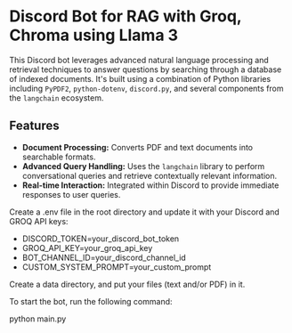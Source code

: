 # Discord Bot for RAG with Groq, Chroma using Llama 3

This Discord bot leverages advanced natural language processing and retrieval techniques to answer questions by searching through a database of indexed documents. It's built using a combination of Python libraries including `PyPDF2`, `python-dotenv`, `discord.py`, and several components from the `langchain` ecosystem.

## Features

- **Document Processing:** Converts PDF and text documents into searchable formats.
- **Advanced Query Handling:** Uses the `langchain` library to perform conversational queries and retrieve contextually relevant information.
- **Real-time Interaction:** Integrated within Discord to provide immediate responses to user queries.


Create a .env file in the root directory and update it with your Discord and GROQ API keys:

- DISCORD_TOKEN=your_discord_bot_token
- GROQ_API_KEY=your_groq_api_key
- BOT_CHANNEL_ID=your_discord_channel_id
- CUSTOM_SYSTEM_PROMPT=your_custom_prompt

Create a data directory, and put your files (text and/or PDF) in it.

To start the bot, run the following command:

python main.py

